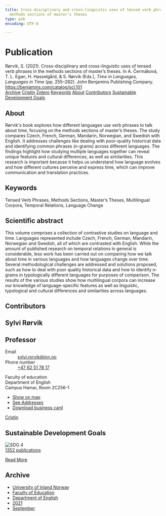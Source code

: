 ```yaml
---
title: Cross-disciplinary and cross-linguistic uses of tensed verb phrases in the
  methods sections of master’s theses
type: pub
encoding: UTF-8

---
```

<h1>Publication</h1>
<article id="csl-bib-container-MX63NYII" class="csl-bib-container">
  <div class="csl-bib-body"> <div class="csl-entry">Rørvik, S. (2021). Cross-disciplinary and cross-linguistic uses of tensed verb phrases in the methods sections of master’s theses. In A. Čermáková, T. L. Egan, H. Hasselgård, &#38; S. Rørvik (Eds.), <i>Time in Languages, Languages in Time</i> (pp. 255–282). John Benjamins Publishing Company. <a href="https://benjamins.com/catalog/scl.101">https://benjamins.com/catalog/scl.101</a></div> </div>
  <div class="csl-bib-buttons">
    <a href="#taxonomy-article-MX63NYII" alt="archive" class="csl-bib-button">Archive</a>
    <a href="https://app.cristin.no/results/show.jsf?id=1936458" alt="Cristin" class="csl-bib-button">Cristin</a>
    <a href="http://zotero.org/groups/5881554/items/MX63NYII" alt="Zotero" class="csl-bib-button">Zotero</a>
    <a href="#keywords-article-MX63NYII" alt="keywords" class="csl-bib-button">Keywords</a>
    <a href="#about-article-MX63NYII" alt="about_pub" class="csl-bib-button">About</a>
    <a href="#contributors-article-MX63NYII" alt="contributors" class="csl-bib-button">Contributors</a>
    <a href="#sdg-article-MX63NYII" alt="sdg" class="csl-bib-button">Sustainable Development Goals</a>
  </div>
  <div id="csl-bib-meta-container-MX63NYII"></div>
</article>
<div id="csl-bib-meta-MX63NYII" class="csl-bib-meta">
  <article id="about-article-MX63NYII" class="about_pub-article">
    <h1>About</h1>
    Rørvik's book explores how different languages use verb phrases to talk about time, focusing on the methods sections of master’s theses. The study compares Czech, French, German, Mandarin, Norwegian, and Swedish with English. It addresses challenges like dealing with poor-quality historical data and identifying common phrases (n-grams) across different languages. The findings highlight how studying multiple languages together can reveal unique features and cultural differences, as well as similarities. This research is important because it helps us understand how language evolves and how different cultures perceive and express time, which can improve communication and translation practices.
  </article>
  <article id="keywords-article-MX63NYII" class="keywords-article">
    <h1>Keywords</h1>
    Tensed Verb Phrases, Methods Sections, Master’s Theses, Multilingual Corpora, Temporal Relations, Language Change
  </article>
  <article id="abstract-article-MX63NYII" class="abstract-article">
    <h1>Scientific abstract</h1>
    This volume comprises a collection of contrastive studies on language and time. Languages represented include Czech, French, German, Mandarin, Norwegian and Swedish, all of which are contrasted with English. While the amount of published research on temporal relations in general is considerable, less work has been carried out on comparing how we talk about time in various languages and how languages change over time. Several methodological challenges are addressed and solutions proposed, such as how to deal with poor quality historical data and how to identify n-grams in typologically different languages for purposes of comparison. The results of the various studies show how multilingual corpora can increase our knowledge of language-specific features as well as linguistic, typological and cultural differences and similarities across languages.
  </article>
  <article id="contributors-article-MX63NYII" class="contributors-article">
    <h1>Contributors</h1>
    <div class="personas"> <div class="vrtx-hinn-person-card"> <div class="photo"> <i class="lar la-user-circle missing-person"></i> </div> <div class="info"> <hgroup><h1>Sylvi Rørvik</h1> <h2>Professor</h2> </hgroup><dl> <dt>Email</dt> <dd> <a href="mailto:sylvi.rorvik@inn.no">sylvi.rorvik@inn.no</a> </dd> <dt>Phone number</dt> <dd><a href="tel:+4762517817"> +47 62 51 78 17 </a></dd> </dl> <p> Faculty of education<br> Department of English<br> Campus Hamar, Room 2C256-1 </p> <ul class="vrtx-hinn-links"> <li><a href="https://www.google.com/maps?q=60.79625,11.07386">Show on map</a></li> <li><a href="https://www.inn.no/english/find-an-employee/sylvi-rorvik.html#vrtx-hinn-addresses">See Addresses</a></li> <li><a href="https://www.inn.no/english/find-an-employee/sylvi-rorvik.html?vrtx=vcf">Download business card</a></li> </ul> </div> </div> <a href="https://app.cristin.no/persons/show.jsf?id=15685" alt="Cristin URL" class="personas-cristin">Cristin</a> </div>
  </article>
  <article id="sdg-article-MX63NYII" class="sdg-article">
    <h1>Sustainable Development Goals</h1>
    <div class="sdg-container"><div id="sdg4" class="sdg">
        <img src="{{< params subfolder >}}images/sdg/sdg04_en.png" class="image" alt="SDG 4">
        <div class="sdg-overlay">
          <a href="/en/archive/?key=?sdg=4#archive" class="sdg-publication-count"><span>1352</span> publications</a>
          <p><a href="https://sdgs.un.org/goals/goal4" class="sdg-read-more">Read More</a></p>
        </div>
      </div></div>
  </article>
  <article id="taxonomy-article-MX63NYII" class="taxonomy-article">
    <h1>Archive</h1>
    <ul>
      <li>
        <a href="/en/archive/?key=3DCRN523">University of Inland Norway</a>
      </li>
      <li>
        <a href="/en/archive/?key=WYNZA47F">Faculty of Education</a>
      </li>
      <li>
        <a href="/en/archive/?key=THSB4HN9">Department of English</a>
      </li>
      <li>
        <a href="/en/archive/?key=T7HNSHUG">2021</a>
      </li>
      <li>
        <a href="/en/archive/?key=DR2G76J7">September</a>
      </li>
    </ul>
  </article>
</div>
